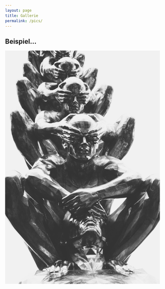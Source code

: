 ```yaml
---
layout: page
title: Gallerie
permalink: /pics/
---
```


## Beispiel...
![Maske](/img/blind.jpg#transitionContainer)